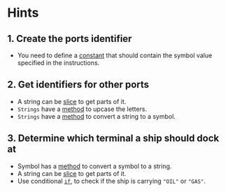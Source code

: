 # Hints

## 1. Create the ports identifier

- You need to define a [constant][constants] that should contain the symbol value specified in the instructions.

## 2. Get identifiers for other ports

- A string can be [slice][slice] to get parts of it.
- `Strings` have a [method][upcase] to upcase the letters.
- `Strings` have a [method][to_sym] to convert a string to a symbol.

## 3. Determine which terminal a ship should dock at

- Symbol has a [method][to_s] to convert a symbol to a string.
- A string can be [slice][slice] to get parts of it.
- Use conditional [`if`][doc-if], to check if the ship is carrying `"OIL"` or `"GAS"`.

[doc-if]: https://ruby-doc.org/core/syntax/control_expressions_rdoc.html#label-if+Expression
[constants]: https://www.rubyguides.com/2017/07/ruby-constants/
[upcase]: https://ruby-doc.org/core/String.html#method-i-upcase
[slice]: https://ruby-doc.org/core/String.html#class-String-label-String+Slices
[to_s]: https://rubyapi.org/symbol#method-i-to_s
[to_sym]: https://rubyapi.org/string#method-i-to_sym